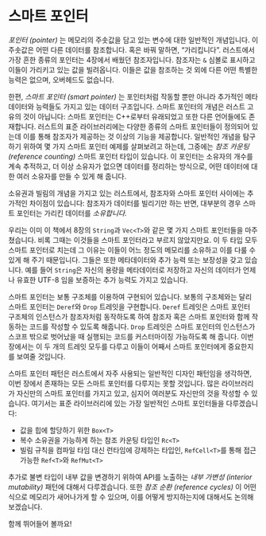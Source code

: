 # 스마트 포인터

*포인터 (pointer)* 는 메모리의 주솟값을 담고 있는 변수에 대한 일반적인
개념입니다. 이 주솟값은 어떤 다른 데이터를 참조합니다. 혹은 바꿔 말하면,
“가리킵니다”. 러스트에서 가장 흔한 종류의 포인터는 4장에서 배웠던 참조자입니다.
참조자는 `&` 심볼로 표시하고 이들이 가리키고 있는 값을 빌려옵니다.
이들은 값을 참조하는 것 외에 다른 어떤 특별한 능력은 없으며, 오버헤드도
없습니다.

한편, *스마트 포인터 (smart pointer)* 는 포인터처럼 작동할 뿐만 아니라
추가적인 메타데이터와 능력들도 가지고 있는 데이터 구조입니다. 스마트 포인터의 개념은
러스트 고유의 것이 아닙니다: 스마트 포인터는 C++로부터 유래되었고 또한 다른
언어들에도 존재합니다. 러스트의 표준 라이브러리에는 다양한 종류의 스마트 포인터들이
정의되어 있는데 이를 통해 참조자가 제공하는 것 이상의 기능을 제공합니다.
일반적인 개념을 탐구하기 위하여 몇 가지 스마트 포인터 예제를 살펴보려고 하는데,
그중에는 *참조 카운팅 (reference counting)* 스마트 포인터 타입이 있습니다.
이 포인터는 소유자의 개수를 계속 추적하고, 더 이상 소유자가 없으면 데이터를 정리하는
방식으로, 어떤 데이터에 대한 여러 소유자를 만들 수 있게 해 줍니다.

소유권과 빌림의 개념을 가지고 있는 러스트에서, 참조자와 스마트 포인터 사이에는 추가적인
차이점이 있습니다: 참조자가 데이터를 빌리기만 하는 반면, 대부분의 경우 스마트 포인터는
가리킨 데이터를 *소유합니다.*

우리는 이미 이 책에서 8장의 `String`과 `Vec<T>`와 같은 몇 가지 스마트 포인터들을
마주쳤습니다. 비록 그때는 이것들을 스마트 포인터라고 부르지 않았지만요. 이 두 타입
모두 스마트 포인터로 치는데 그 이유는 이들이 어느 정도의 메모리를 소유하고 이를
다룰 수 있게 해 주기 때문입니다. 그들은 또한 메타데이터와 추가 능력 또는 보장성을
갖고 있습니다. 예를 들어 `String`은 자신의 용량을 메타데이터로 저장하고 자신의
데이터가 언제나 유효한 UTF-8 임을 보증하는 추가 능력도 가지고 있습니다.

스마트 포인터는 보통 구조체를 이용하여 구현되어 있습니다. 보통의 구조체와는
달리 스마트 포인터는 `Deref`와 `Drop` 트레잇을 구현합니다. `Deref` 트레잇은
스마트 포인터 구조체의 인스턴스가 참조자처럼 동작하도록 하여 참조자
혹은 스마트 포인터와 함께 작동하는 코드를 작성할 수 있도록 해줍니다.
`Drop` 트레잇은 스마트 포인터의 인스턴스가 스코프 밖으로 벗어났을 때 실행되는
코드를 커스터마이징 가능하도록 해 줍니다. 이번 장에서는 이 두 개의 트레잇 모두를
다루고 이들이 어째서 스마트 포인터에게 중요한지를 보여줄 것입니다.

스마트 포인터 패턴은 러스트에서 자주 사용되는 일반적인 디자인 패턴임을 생각하면,
이번 장에서 존재하는 모든 스마트 포인터를 다루지는 못할 것입니다. 많은 라이브러리가
자신만의 스마트 포인터를 가지고 있고, 심지어 여러분도 자신만의 것을 작성할 수 있습니다.
여기서는 표준 라이브러리에 있는 가장 일반적인 스마트 포인터들을 다루겠습니다:

* 값을 힙에 할당하기 위한 `Box<T>`
* 복수 소유권을 가능하게 하는 참조 카운팅 타입인 `Rc<T>`
* 빌림 규칙을 컴파일 타임 대신 런타임에 강제하는 타입인, `RefCell<T>`를 통해
  접근 가능한 `Ref<T>`와 `RefMut<T>`

추가로 불변 타입이 내부 값을 변경하기 위하여 API를 노출하는 *내부 가변성
(interior mutability)* 패턴에 대해서 다루겠습니다. 또한 *참조 순환 (reference cycles)* 이
어떤 식으로 메모리가 새어나가게 할 수 있으며, 이를 어떻게 방지하는지에 대해서도 논의해 보겠습니다.

함께 뛰어들어 볼까요!
